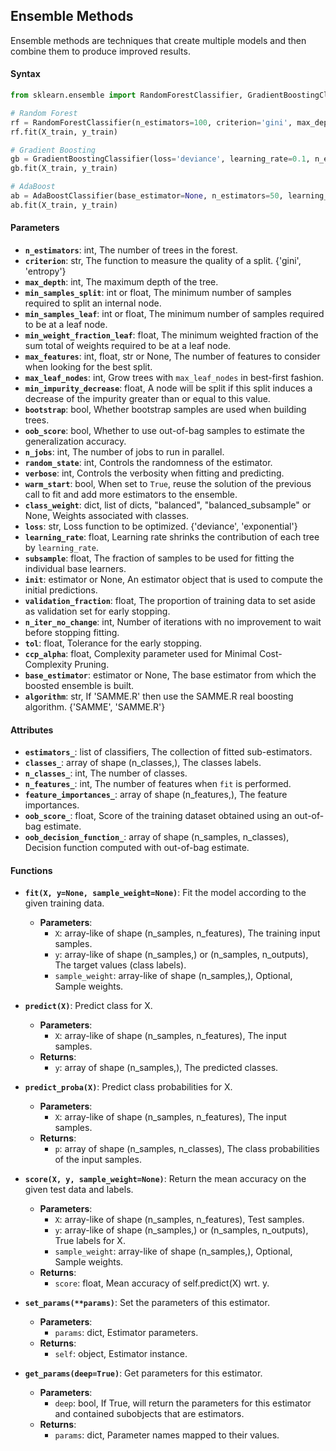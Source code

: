## Ensemble Methods
Ensemble methods are techniques that create multiple models and then combine them to produce improved results.

#### Syntax

```python
from sklearn.ensemble import RandomForestClassifier, GradientBoostingClassifier, AdaBoostClassifier

# Random Forest
rf = RandomForestClassifier(n_estimators=100, criterion='gini', max_depth=None, min_samples_split=2, min_samples_leaf=1, min_weight_fraction_leaf=0.0, max_features='auto', max_leaf_nodes=None, min_impurity_decrease=0.0, bootstrap=True, oob_score=False, n_jobs=None, random_state=None, verbose=0, warm_start=False, class_weight=None)
rf.fit(X_train, y_train)

# Gradient Boosting
gb = GradientBoostingClassifier(loss='deviance', learning_rate=0.1, n_estimators=100, subsample=1.0, criterion='friedman_mse', min_samples_split=2, min_samples_leaf=1, min_weight_fraction_leaf=0.0, max_depth=3, min_impurity_decrease=0.0, init=None, random_state=None, max_features=None, verbose=0, max_leaf_nodes=None, warm_start=False, validation_fraction=0.1, n_iter_no_change=None, tol=1e-4, ccp_alpha=0.0)
gb.fit(X_train, y_train)

# AdaBoost
ab = AdaBoostClassifier(base_estimator=None, n_estimators=50, learning_rate=1.0, algorithm='SAMME.R', random_state=None)
ab.fit(X_train, y_train)
```

#### Parameters
- **`n_estimators`**: int, The number of trees in the forest.
- **`criterion`**: str, The function to measure the quality of a split. {'gini', 'entropy'}
- **`max_depth`**: int, The maximum depth of the tree.
- **`min_samples_split`**: int or float, The minimum number of samples required to split an internal node.
- **`min_samples_leaf`**: int or float, The minimum number of samples required to be at a leaf node.
- **`min_weight_fraction_leaf`**: float, The minimum weighted fraction of the sum total of weights required to be at a leaf node.
- **`max_features`**: int, float, str or None, The number of features to consider when looking for the best split.
- **`max_leaf_nodes`**: int, Grow trees with `max_leaf_nodes` in best-first fashion.
- **`min_impurity_decrease`**: float, A node will be split if this split induces a decrease of the impurity greater than or equal to this value.
- **`bootstrap`**: bool, Whether bootstrap samples are used when building trees.
- **`oob_score`**: bool, Whether to use out-of-bag samples to estimate the generalization accuracy.
- **`n_jobs`**: int, The number of jobs to run in parallel.
- **`random_state`**: int, Controls the randomness of the estimator.
- **`verbose`**: int, Controls the verbosity when fitting and predicting.
- **`warm_start`**: bool, When set to `True`, reuse the solution of the previous call to fit and add more estimators to the ensemble.
- **`class_weight`**: dict, list of dicts, "balanced", "balanced_subsample" or None, Weights associated with classes.
- **`loss`**: str, Loss function to be optimized. {'deviance', 'exponential'}
- **`learning_rate`**: float, Learning rate shrinks the contribution of each tree by `learning_rate`.
- **`subsample`**: float, The fraction of samples to be used for fitting the individual base learners.
- **`init`**: estimator or None, An estimator object that is used to compute the initial predictions.
- **`validation_fraction`**: float, The proportion of training data to set aside as validation set for early stopping.
- **`n_iter_no_change`**: int, Number of iterations with no improvement to wait before stopping fitting.
- **`tol`**: float, Tolerance for the early stopping.
- **`ccp_alpha`**: float, Complexity parameter used for Minimal Cost-Complexity Pruning.
- **`base_estimator`**: estimator or None, The base estimator from which the boosted ensemble is built.
- **`algorithm`**: str, If 'SAMME.R' then use the SAMME.R real boosting algorithm. {'SAMME', 'SAMME.R'}

#### Attributes
- **`estimators_`**: list of classifiers, The collection of fitted sub-estimators.
- **`classes_`**: array of shape (n_classes,), The classes labels.
- **`n_classes_`**: int, The number of classes.
- **`n_features_`**: int, The number of features when `fit` is performed.
- **`feature_importances_`**: array of shape (n_features,), The feature importances.
- **`oob_score_`**: float, Score of the training dataset obtained using an out-of-bag estimate.
- **`oob_decision_function_`**: array of shape (n_samples, n_classes), Decision function computed with out-of-bag estimate.

#### Functions
- **`fit(X, y=None, sample_weight=None)`**: Fit the model according to the given training data.
  - **Parameters**:
    - `X`: array-like of shape (n_samples, n_features), The training input samples.
    - `y`: array-like of shape (n_samples,) or (n_samples, n_outputs), The target values (class labels).
    - `sample_weight`: array-like of shape (n_samples,), Optional, Sample weights.

- **`predict(X)`**: Predict class for X.
  - **Parameters**:
    - `X`: array-like of shape (n_samples, n_features), The input samples.
  - **Returns**:
    - `y`: array of shape (n_samples,), The predicted classes.

- **`predict_proba(X)`**: Predict class probabilities for X.
  - **Parameters**:
    - `X`: array-like of shape (n_samples, n_features), The input samples.
  - **Returns**:
    - `p`: array of shape (n_samples, n_classes), The class probabilities of the input samples.

- **`score(X, y, sample_weight=None)`**: Return the mean accuracy on the given test data and labels.
  - **Parameters**:
    - `X`: array-like of shape (n_samples, n_features), Test samples.
    - `y`: array-like of shape (n_samples,) or (n_samples, n_outputs), True labels for X.
    - `sample_weight`: array-like of shape (n_samples,), Optional, Sample weights.
  - **Returns**:
    - `score`: float, Mean accuracy of self.predict(X) wrt. y.

- **`set_params(**params)`**: Set the parameters of this estimator.
  - **Parameters**:
    - `params`: dict, Estimator parameters.
  - **Returns**:
    - `self`: object, Estimator instance.

- **`get_params(deep=True)`**: Get parameters for this estimator.
  - **Parameters**:
    - `deep`: bool, If True, will return the parameters for this estimator and contained subobjects that are estimators.
  - **Returns**:
    - `params`: dict, Parameter names mapped to their values.
